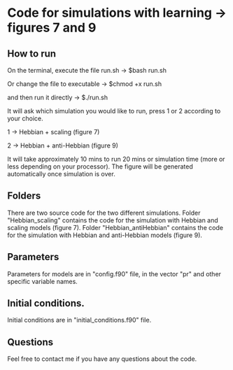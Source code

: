 # Code for simulations with learning -> figures 7 and 9

## How to run

On the terminal, execute the file run.sh -> $bash run.sh

Or change the file to executable -> $chmod +x run.sh

and then run it directly -> $./run.sh

It will ask which simulation you would like to run, press 1 or 2 according to your choice.

1 -> Hebbian + scaling (figure 7)

2 -> Hebbian + anti-Hebbian (figure 9)

It will take approximately 10 mins to run 20 mins or simulation time (more or less depending on your processor). 
The figure will be generated automatically once simulation is over.

## Folders

There are two source code for the two different simulations. 
Folder "Hebbian_scaling" contains the code for the simulation with Hebbian and scaling models (figure 7). 
Folder "Hebbian_antiHebbian" contains the code for the simulation with Hebbian and anti-Hebbian models (figure 9). 

## Parameters

Parameters for models are in "config.f90" file, in the vector "pr" and other specific variable names. 

## Initial conditions.

Initial conditions are in "initial_conditions.f90" file.

## Questions

Feel free to contact me if you have any questions about the code.
